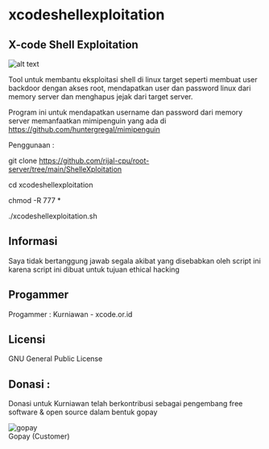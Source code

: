 # xcodeshellexploitation

X-code Shell Exploitation
-------------------------

![alt text](http://xcode.or.id/04_small-logo.png)


Tool untuk membantu eksploitasi shell di linux target seperti membuat user backdoor dengan akses root, mendapatkan user dan password linux dari memory server dan menghapus jejak dari target server.

Program ini untuk mendapatkan username dan password dari memory server memanfaatkan mimipenguin yang ada di https://github.com/huntergregal/mimipenguin

Penggunaan : 

git clone https://github.com/rijal-cpu/root-server/tree/main/ShelleXploitation

cd xcodeshellexploitation

chmod -R 777 *

./xcodeshellexploitation.sh


Informasi
---------
Saya tidak bertanggung jawab segala akibat yang disebabkan oleh script ini karena script ini dibuat untuk tujuan ethical hacking

Progammer
------- 

Progammer : Kurniawan - xcode.or.id


Licensi
------- 

GNU General Public License 



Donasi :
--------
Donasi untuk Kurniawan telah berkontribusi sebagai pengembang free software & open source dalam bentuk gopay<br />

 <img src="https://xcode.co.id/qrcodex2.png" alt="gopay"> <br />
 Gopay (Customer)
